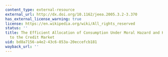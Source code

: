 ```yaml
---
content_type: external-resource
external_url: http://dx.doi.org/10.1162/jeea.2005.3.2-3.370
has_external_license_warning: true
license: https://en.wikipedia.org/wiki/All_rights_reserved
status: ''
title: The Efficient Allocation of Consumption Under Moral Hazard and Hidden Access
  to the Credit Market
uid: bd8a7156-a4e2-43c6-853a-20eccefcb181
wayback_url: ''
---
```

